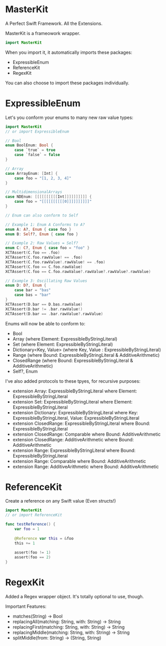 # MasterKit
A Perfect Swift Framework. All the Extensions.

MasterKit is a frameowork wrapper.

```swift
import MasterKit
```

 When you import it, it automatically imports these packages:
- ExpressibleEnum
- ReferenceKit
- RegexKit

You can also choose to import these packages individually.

# ExpressibleEnum

Let's you conform your enums to many new raw value types:

```swift
import MasterKit
// or import ExpressibleEnum

// Bool
enum BoolEnum: Bool { 
    case `true` = true
    case `false` = false
}

// Array
case ArrayEnum: [Int] {
    case foo = "[1, 2, 3, 4]"
}

// MultidimensionalArrays
case NDEnum: [[[[[[[[[[Int]]]]]]]]]] {
    case foo = "[[[[[[[[[[0]]]]]]]]]]"
}

// Enum can also conform to Self

// Example 1: Enum A Conforms to A?
enum A: A?, Enum { case foo }
enum B: Self?, Enum { case foo }

// Example 2: Raw Values = Self?
enum C: C?, Enum { case foo = "foo" }
XCTAssert(C.foo == .foo)
XCTAssert(C.foo.rawValue! == .foo)
XCTAssert(C.foo.rawValue!.rawValue! == .foo)
XCTAssert(C.foo == C.foo.rawValue)
XCTAssert(C.foo == C.foo.rawValue?.rawValue?.rawValue?.rawValue)

// Example 3: Oscillating Raw Values
enum D: D?, Enum {
    case bar = "bas"
    case bas = "bar"
}
XCTAssert(D.bar == D.bas.rawValue)
XCTAssert(D.bar != .bar.rawValue!)
XCTAssert(D.bar == .bar.rawValue?.rawValue)
```

Enums will now be able to conform to:
- Bool
- Array<Element> (where Element: ExpressibleByStringLiteral)
- Set<Element> (where Element: ExpressibleByStringLiteral)
- Dictionary<Key, Value> (where Key, Value : ExpressibleByStringLiteral)
- Range<Bound> (where Bound: ExpressibleByStringLiteral & AdditiveArithmetic)
- ClosedRange<Bound> (where Bound: ExpressibleByStringLiteral & AdditiveArithmetic)
- Self?, Enum

I've also added protocols to these tpyes, for recursive purposes:
- extension Array: ExpressibleByStringLiteral where Element: ExpressibleByStringLiteral
- extension Set: ExpressibleByStringLiteral where Element: ExpressibleByStringLiteral
- extension Dictionary: ExpressibleByStringLiteral where Key: ExpressibleByStringLiteral, Value: ExpressibleByStringLiteral
- extension ClosedRange: ExpressibleByStringLiteral where Bound: ExpressibleByStringLiteral
- extension ClosedRange: Comparable where Bound: AdditiveArithmetic
- extension ClosedRange: AdditiveArithmetic where Bound: AdditiveArithmetic
- extension Range: ExpressibleByStringLiteral where Bound: ExpressibleByStringLiteral
- extension Range: Comparable where Bound: AdditiveArithmetic
- extension Range: AdditiveArithmetic where Bound: AdditiveArithmetic

# ReferenceKit

Create a reference on any Swift value (Even structs!)

```swift
import MasterKit
// or import ReferenceKit

func testReference() {
    var foo = 1
    
    @Reference var this = &foo
    this += 1
    
    assert(foo != 1)
    assert(foo == 2)
}
```

# RegexKit

Added a Regex wrapper object. It's totally optional to use, though.

Important Features:

- matches(String) -> Bool
- replacingAll(matching: String, with: String) -> String
- replacingFirst(matching: String, with: String) -> String
- replacingMiddle(matching: String, with: String) -> String
- splitMiddle(from: String) -> (String, String)

